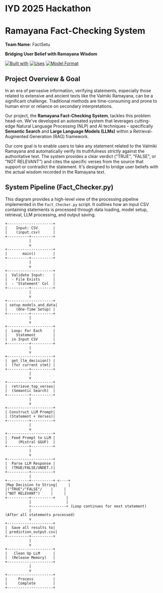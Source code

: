# IYD 2025 Hackathon
# Ramayana Fact-Checking System
**Team Name:** FactSetu

**Bridging User Belief with Ramayana Wisdom**

[![Built with](https://img.shields.io/badge/Built%20with-Python-blueviolet)](https://www.python.org/)
[![Uses](https://img.shields.io/badge/Uses-SBERT%20%7C%20FAISS%20%7C%20Mistral%20LLM-ff69b4)](https://huggingface.co/sentence-transformers/all-mpnet-base-v2)
[![Model Format](https://img.shields.io/badge/Model%20Format-GGUF-orange)](https://github.com/ggerganov/ggml/blob/master/docs/gguf.md)

## Project Overview & Goal

In an era of pervasive information, verifying statements, especially those related to extensive and ancient texts like the Valmiki Ramayana, can be a significant challenge. Traditional methods are time-consuming and prone to human error or reliance on secondary interpretations.

Our project, the **Ramayana Fact-Checking System**, tackles this problem head-on. We've developed an automated system that leverages cutting-edge Natural Language Processing (NLP) and AI techniques – specifically **Semantic Search** and **Large Language Models (LLMs)** within a Retrieval-Augmented Generation (RAG) framework.

Our core goal is to enable users to take any statement related to the Valmiki Ramayana and automatically verify its truthfulness *strictly* against the authoritative text. The system provides a clear verdict ("TRUE", "FALSE", or "NOT RELEVANT") and cites the specific verses from the source that support or contradict the statement. It's designed to bridge user beliefs with the actual wisdom recorded in the Ramayana text.

## System Pipeline (Fact_Checker.py)

This diagram provides a high-level view of the processing pipeline implemented in the `Fact_Checker.py` script. It outlines how an input CSV containing statements is processed through data loading, model setup, retrieval, LLM processing, and output saving.

```text
+---------------------+
|    Input: CSV       |
|    (input.csv)      |
+----------+----------+
           |
           v
+---------------------+
|       main()        |
+----------+----------+
           |
           v
+---------------------+
|  Validate Input:    |
|  - File Exists      |
|  - 'Statement' Col  |
+----------+----------+
           |
           v
+---------------------+
| setup_models_and_data|
|    (One-Time Setup) |
+----------+----------+
           |
           v
+---------------------+
|  Loop: For Each     |
|    Statement        |
|  in Input CSV       |
+----------+----------+
           |
           v
+---------------------+
|  get_llm_decision() |
|  (for current stmt) |
+----------+----------+
           |
           v
+---------------------+
|  retrieve_top_verses|
|  (Semantic Search)  |
+----------+----------+
           |
           v
+---------------------+
| Construct LLM Prompt|
| (Statement + Verses)|
+----------+----------+
           |
           v
+---------------------+
|  Feed Prompt to LLM |
|     (Mistral GGUF)  |
+----------+----------+
           |
           v
+---------------------+
|  Parse LLM Response |
|  (TRUE/FALSE/UNDET.)|
+----------+----------+
           |
+----------+----------+ <----+
|Map Decision to String|     |
|("TRUE"/"FALSE"/    |     |
|"NOT RELEVANT")     |     |
+----------+----------+     |
           |                |
           +----------------+ (Loop continues for next statement)
           |
(After all statements processed)
           v
+---------------------+
|  Save all results to|
| prediction_output.csv|
+----------+----------+
           |
           v
+---------------------+
|   Clean Up LLM      |
|  (Release Memory)   |
+---------------------+
           |
           v
+---------------------+
|     Process         |
|     Complete        |
+---------------------+
